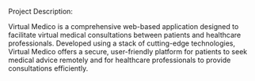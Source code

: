 Project Description:

Virtual Medico is a comprehensive web-based application designed to facilitate virtual medical consultations between patients and healthcare professionals. Developed using a stack of cutting-edge technologies, Virtual Medico offers a secure, user-friendly platform for patients to seek medical advice remotely and for healthcare professionals to provide consultations efficiently.
